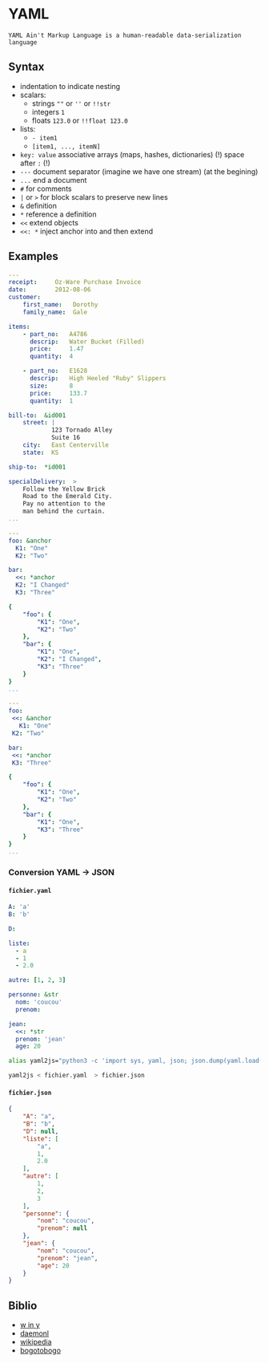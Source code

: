 # YAML

```
YAML Ain't Markup Language is a human-readable data-serialization language
```

## Syntax

- indentation to indicate nesting
- scalars: 
  - strings `""` or `''` or `!!str`
  - integers `1`
  - floats `123.0` or `!!float 123.0`
- lists:
  - `- item1`
  - `[item1, ..., itemN]`
- `key: value` associative arrays (maps, hashes, dictionaries) (!) space after `:` (!)
- `---` document separator (imagine we have one stream) (at the begining)
- `...` end a document
- `#` for comments
- `|` or `>` for block scalars to preserve new lines
- `&` definition
- `*` reference a definition
- `<<` extend objects
- `<<: *`<anchor> inject anchor into and then extend

## Examples

```yaml
---
receipt:     Oz-Ware Purchase Invoice
date:        2012-08-06
customer:
    first_name:   Dorothy
    family_name:  Gale

items:
    - part_no:   A4786
      descrip:   Water Bucket (Filled)
      price:     1.47
      quantity:  4

    - part_no:   E1628
      descrip:   High Heeled "Ruby" Slippers
      size:      8
      price:     133.7
      quantity:  1

bill-to:  &id001
    street: |
            123 Tornado Alley
            Suite 16
    city:   East Centerville
    state:  KS

ship-to:  *id001

specialDelivery:  >
    Follow the Yellow Brick
    Road to the Emerald City.
    Pay no attention to the
    man behind the curtain.
...
```

```yaml
---
foo: &anchor
  K1: "One"
  K2: "Two"

bar:
  <<: *anchor
  K2: "I Changed"
  K3: "Three"

{
    "foo": {
        "K1": "One",
        "K2": "Two"
    },
    "bar": {
        "K1": "One",
        "K2": "I Changed",
        "K3": "Three"
    }
}
...
```

```yaml
---
foo:
 <<: &anchor
   K1: "One"
 K2: "Two"

bar:
 <<: *anchor
 K3: "Three"

{
    "foo": {
        "K1": "One",
        "K2": "Two"
    },
    "bar": {
        "K1": "One",
        "K3": "Three"
    }
}
...
```

### Conversion YAML -> JSON

#### `fichier.yaml`

```yaml
A: 'a'
B: 'b'

D:

liste:
  - a
  - 1
  - 2.0

autre: [1, 2, 3]

personne: &str
  nom: 'coucou'
  prenom:

jean:
  <<: *str
  prenom: 'jean'
  age: 20
```

```bash
alias yaml2js="python3 -c 'import sys, yaml, json; json.dump(yaml.load(sys.stdin), sys.stdout, indent=4)'"
```

```bash
yaml2js < fichier.yaml  > fichier.json
```

#### `fichier.json`

```json
{
    "A": "a",
    "B": "b",
    "D": null,
    "liste": [
        "a",
        1,
        2.0
    ],
    "autre": [
        1,
        2,
        3
    ],
    "personne": {
        "nom": "coucou",
        "prenom": null
    },
    "jean": {
        "nom": "coucou",
        "prenom": "jean",
        "age": 20
    }
}
```

## Biblio

- [w in y](https://learnxinyminutes.com/docs/yaml/)
- [daemonl](https://blog.daemonl.com/2016/02/yaml.html)
- [wikipedia](https://en.wikipedia.org/wiki/YAML)
- [bogotobogo](https://www.bogotobogo.com/python/python_yaml_json_conversion.php)
